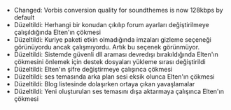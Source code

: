 - Changed: Vorbis conversion quality for soundthemes is now 128kbps by default
- Düzeltildi: Herhangi bir konudan çıkılıp forum ayarları değiştirilmeye çalışıldığında Elten'ın çökmesi
- Düzeltildi: Kuriye paketi etkin olmadığında imzaları gizleme seçeneği görünüyordu ancak çalışmıyordu. Artık bu seçenek görünmüyor.
- Düzeltildi: Sistemde güvenli dll araması devredışı bırakıldığında Elten'ın çökmesini önlemek için destek dosyaları yükleme sırası değiştirildi
- Düzeltildi: Elten'ın şifre değiştirmeye çalışınca çökmesi
- Düzeltildi:  ses temasında arka plan sesi eksik olunca Elten'ın çökmesi
- Düzeltildi:  Blog listesinde dolaşırken ortaya çıkan yavaşlamalar
- Düzeltildi: Yeni oluşturulan ses temasını dışa aktarmaya çalışınca Elten'ın çökmesi